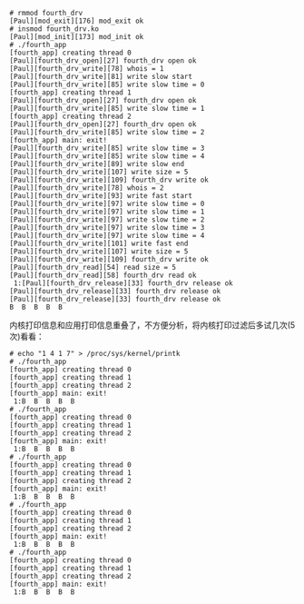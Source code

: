     # rmmod fourth_drv    
    [Paul][mod_exit][176] mod_exit ok
    # insmod fourth_drv.ko 
    [Paul][mod_init][173] mod_init ok
    # ./fourth_app 
    [fourth_app] creating thread 0
    [Paul][fourth_drv_open][27] fourth_drv open ok
    [Paul][fourth_drv_write][78] whois = 1
    [Paul][fourth_drv_write][81] write slow start
    [Paul][fourth_drv_write][85] write slow time = 0
    [fourth_app] creating thread 1
    [Paul][fourth_drv_open][27] fourth_drv open ok
    [Paul][fourth_drv_write][85] write slow time = 1
    [fourth_app] creating thread 2
    [Paul][fourth_drv_open][27] fourth_drv open ok
    [Paul][fourth_drv_write][85] write slow time = 2
    [fourth_app] main: exit!
    [Paul][fourth_drv_write][85] write slow time = 3
    [Paul][fourth_drv_write][85] write slow time = 4
    [Paul][fourth_drv_write][89] write slow end
    [Paul][fourth_drv_write][107] write size = 5
    [Paul][fourth_drv_write][109] fourth_drv write ok
    [Paul][fourth_drv_write][78] whois = 2
    [Paul][fourth_drv_write][93] write fast start
    [Paul][fourth_drv_write][97] write slow time = 0
    [Paul][fourth_drv_write][97] write slow time = 1
    [Paul][fourth_drv_write][97] write slow time = 2
    [Paul][fourth_drv_write][97] write slow time = 3
    [Paul][fourth_drv_write][97] write slow time = 4
    [Paul][fourth_drv_write][101] write fast end
    [Paul][fourth_drv_write][107] write size = 5
    [Paul][fourth_drv_write][109] fourth_drv write ok
    [Paul][fourth_drv_read][54] read size = 5
    [Paul][fourth_drv_read][58] fourth_drv read ok
     1:[Paul][fourth_drv_release][33] fourth_drv release ok
    [Paul][fourth_drv_release][33] fourth_drv release ok
    [Paul][fourth_drv_release][33] fourth_drv release ok
    B  B  B  B  B  

内核打印信息和应用打印信息重叠了，不方便分析，将内核打印过滤后多试几次(5次)看看：

    # echo "1 4 1 7" > /proc/sys/kernel/printk
    # ./fourth_app 
    [fourth_app] creating thread 0
    [fourth_app] creating thread 1
    [fourth_app] creating thread 2
    [fourth_app] main: exit!
     1:B  B  B  B  B  
    # ./fourth_app 
    [fourth_app] creating thread 0
    [fourth_app] creating thread 1
    [fourth_app] creating thread 2
    [fourth_app] main: exit!
     1:B  B  B  B  B  
    # ./fourth_app 
    [fourth_app] creating thread 0
    [fourth_app] creating thread 1
    [fourth_app] creating thread 2
    [fourth_app] main: exit!
     1:B  B  B  B  B  
    # ./fourth_app 
    [fourth_app] creating thread 0
    [fourth_app] creating thread 1
    [fourth_app] creating thread 2
    [fourth_app] main: exit!
     1:B  B  B  B  B  
    # ./fourth_app 
    [fourth_app] creating thread 0
    [fourth_app] creating thread 1
    [fourth_app] creating thread 2
    [fourth_app] main: exit!
     1:B  B  B  B  B 




